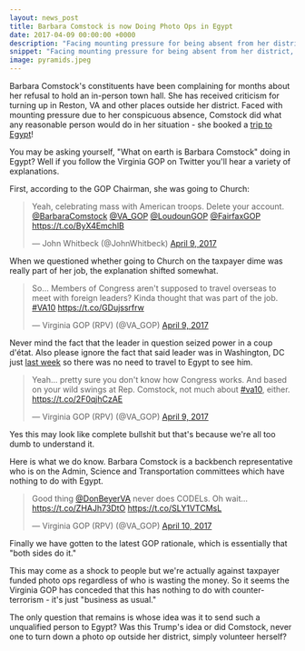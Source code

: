 ```yaml
---
layout: news_post
title: Barbara Comstock is now Doing Photo Ops in Egypt
date: 2017-04-09 00:00:00 +0000
description: "Facing mounting pressure for being absent from her district, Comstock decided to book a trip to Egypt."
snippet: "Facing mounting pressure for being absent from her district, Comstock decided to book a trip to Egypt."
image: pyramids.jpeg
---
```


Barbara Comstock's constituents have been complaining for months about her refusal to hold an in-person town hall. She has received criticism for turning up in Reston, VA and other places outside her district. Faced with mounting pressure due to her conspicuous absence, Comstock did what any reasonable person would do in her situation - she booked a [trip to Egypt](https://www.washingtonpost.com/local/virginia-politics/rep-barbara-comstock-among-delegation-in-egypt-when-bombings-occurred/2017/04/09/418dc288-1d58-11e7-a0a7-8b2a45e3dc84_story.html?utm_term=.d6ac06b1f8b8)!

You may be asking yourself, "What on earth is Barbara Comstock" doing in Egypt? Well if you follow the Virginia GOP on Twitter you'll hear a variety of explanations.

First, according to the GOP Chairman, she was going to Church:

<blockquote class="twitter-tweet" data-lang="en"><p lang="en" dir="ltr">Yeah, celebrating mass with American troops.  Delete your account. <a href="https://twitter.com/BarbaraComstock">@BarbaraComstock</a> <a href="https://twitter.com/VA_GOP">@VA_GOP</a> <a href="https://twitter.com/LoudounGOP">@LoudounGOP</a> <a href="https://twitter.com/FairfaxGOP">@FairfaxGOP</a> <a href="https://t.co/ByX4EmchlB">https://t.co/ByX4EmchlB</a></p>&mdash; John Whitbeck (@JohnWhitbeck) <a href="https://twitter.com/JohnWhitbeck/status/851170506925649920">April 9, 2017</a></blockquote>
<script async src="//platform.twitter.com/widgets.js" charset="utf-8"></script>

When we questioned whether going to Church on the taxpayer dime was really part of her job, the explanation shifted somewhat.

<blockquote class="twitter-tweet" data-lang="en"><p lang="en" dir="ltr">So... Members of Congress aren&#39;t supposed to travel overseas to meet with foreign leaders? Kinda thought that was part of the job. <a href="https://twitter.com/hashtag/VA10?src=hash">#VA10</a> <a href="https://t.co/GDujssrfrw">https://t.co/GDujssrfrw</a></p>&mdash; Virginia GOP (RPV) (@VA_GOP) <a href="https://twitter.com/VA_GOP/status/851177766762549250">April 9, 2017</a></blockquote>
<script async src="//platform.twitter.com/widgets.js" charset="utf-8"></script>

Never mind the fact that the leader in question seized power in a coup d'état. Also please ignore the fact that said leader was in Washington, DC just [last week](https://www.google.com/url?sa=t&rct=j&q=&esrc=s&source=web&cd=1&cad=rja&uact=8&ved=0ahUKEwiB4tbB6JjTAhUTfiYKHeDiA0cQFggcMAA&url=https%3A%2F%2Fwww.washingtonpost.com%2Fpolitics%2Ftrump-welcomes-egyptian-president%2F2017%2F04%2F03%2F2d20ecb4-1888-11e7-8598-9a99da559f9e_story.html&usg=AFQjCNEq9ivMHyOOnTJ-NfbhkQCBiqtErg&sig2=VI9SaOL5GMhB9C-0ySfydA) so there was no need to travel to  Egypt to see him.

<blockquote class="twitter-tweet" data-lang="en"><p lang="en" dir="ltr">Yeah... pretty sure you don&#39;t know how Congress works. And based on your wild swings at Rep. Comstock, not much about <a href="https://twitter.com/hashtag/va10?src=hash">#va10</a>, either. <a href="https://t.co/2F0qjhCzAE">https://t.co/2F0qjhCzAE</a></p>&mdash; Virginia GOP (RPV) (@VA_GOP) <a href="https://twitter.com/VA_GOP/status/851184244227485697">April 9, 2017</a></blockquote>
<script async src="//platform.twitter.com/widgets.js" charset="utf-8"></script>

Yes this may look like complete bullshit but that's because we're all too dumb to understand it.

Here is what we do know. Barbara Comstock is a backbench representative who is on the Admin, Science and Transportation committees which have nothing to do with Egypt.

<blockquote class="twitter-tweet" data-lang="en"><p lang="en" dir="ltr">Good thing <a href="https://twitter.com/DonBeyerVA">@DonBeyerVA</a> never does CODELs. Oh wait... <a href="https://t.co/ZHAJh73DtO">https://t.co/ZHAJh73DtO</a> <a href="https://t.co/SLY1VTCMsL">https://t.co/SLY1VTCMsL</a></p>&mdash; Virginia GOP (RPV) (@VA_GOP) <a href="https://twitter.com/VA_GOP/status/851242586710867968">April 10, 2017</a></blockquote>
<script async src="//platform.twitter.com/widgets.js" charset="utf-8"></script>

Finally we have gotten to the latest GOP rationale, which is essentially that "both sides do it."

This may come as a shock to people but we're actually against taxpayer funded photo ops regardless of who is wasting the money. So it seems the Virginia GOP has conceded that this has nothing to do with counter-terrorism - it's just "business as usual."

The only question that remains is whose idea was it to send such a unqualified person to Egypt? Was this Trump's idea or did Comstock, never one to turn down a photo op outside her district, simply volunteer herself? 
